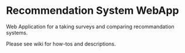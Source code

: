 # Recommendation System WebApp
Web Application for a taking surveys and comparing recommandation systems.

Please see wiki for how-tos and descriptions.
